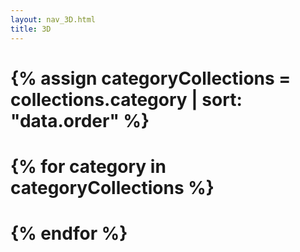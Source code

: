 ```yaml
---
layout: nav_3D.html
title: 3D
---
```


# {% assign categoryCollections = collections.category | sort: "data.order" %}
# {% for category in categoryCollections %}
# {% endfor %}